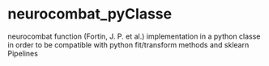 # neurocombat_pyClasse
neurocombat function (Fortin, J. P. et al.) implementation in a python classe in order to be compatible with python fit/transform methods and sklearn Pipelines
